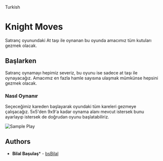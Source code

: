 Turkish

# Knight Moves
Satranç oyunundaki At taşı ile oynanan bu oyunda amacımız tüm kutuları gezmek olacak.

## Başlarken
Satranç oynamayı hepimiz severiz, bu oyunu ise sadece at taşı ile oynayacağız. Amacımız en fazla hamle sayısına ulaşmak mümkünse hepsini gezmek olacak.

### Nasıl Oynanır

Seçeceğimiz kareden başlayarak oyundaki tüm kareleri gezmeye çalışacağız. 5x5'den 9x9'a kadar oynama alanı mevcut istersek bunu ayarlayıp istersek de doğrudan oyunu başlatabiliriz.


![Sample Play](https://user-images.githubusercontent.com/9121424/58988648-a48b0680-87d1-11e9-8b55-2e93be79e249.gif)

## Authors

* **Bilal Başulaş***  - [bsBilal](https://github.com/bsBilal)


